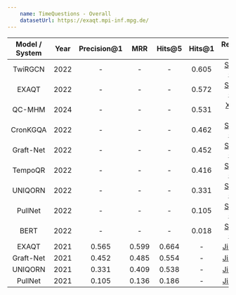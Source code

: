 ```yaml
---
    name: TimeQuestions - Overall
    datasetUrl: https://exaqt.mpi-inf.mpg.de/
---
```


| Model / System | Year | Precision@1 |  MRR   | Hits@5  |  Hits@1 |                 Reported by                            |
|:--------------:|:----:|:-----------:|:------:|:-------:|:-------:|:------------------------------------------------------:|
|     TwiRGCN    | 2022 |    -        | -      |  -  | 0.605 | [Sharma et. al.](https://arxiv.org/pdf/2210.06281.pdf) |
|     EXAQT      | 2022 |    -        | -      |  - | 0.572 | [Sharma et. al.](https://arxiv.org/pdf/2210.06281.pdf) |
|    QC-MHM     | 2024 |    -    | - | -  |  0.531  |[Xue et. al.](https://arxiv.org/html/2402.13188v1#Sx5) |
|     CronKGQA   | 2022 |    -        | -      |  - | 0.462 | [Sharma et. al.](https://arxiv.org/pdf/2210.06281.pdf) |
|     Graft-Net  | 2022 |    -        | -      |  - | 0.452 | [Sharma et. al.](https://arxiv.org/pdf/2210.06281.pdf) |
|    TempoQR     | 2022 |    -        | -      |  - | 0.416 | [Sharma et. al.](https://arxiv.org/pdf/2210.06281.pdf) |
|    UNIQORN     | 2022 |    -        | -      |  - | 0.331 | [Sharma et. al.](https://arxiv.org/pdf/2210.06281.pdf) |
|    PullNet     | 2022 |    -        | -      |  - | 0.105 | [Sharma et. al.](https://arxiv.org/pdf/2210.06281.pdf) |
|    BERT        | 2022 |    -        | -      |  - | 0.018 | [Sharma et. al.](https://arxiv.org/pdf/2210.06281.pdf) |
|     EXAQT      | 2021 |    0.565    | 0.599  |  0.664  | - | [Jia et. al.](https://dl.acm.org/doi/abs/10.1145/3459637.3482416) |
|   Graft-Net    | 2021 |    0.452    | 0.485  |  0.554  | - | [Jia et. al.](https://dl.acm.org/doi/abs/10.1145/3459637.3482416) |
|    UNIQORN     | 2021 |    0.331    | 0.409  |  0.538  | - | [Jia et. al.](https://dl.acm.org/doi/abs/10.1145/3459637.3482416) |
|    PullNet     | 2021 |    0.105    | 0.136  |  0.186  | - | [Jia et. al.](https://dl.acm.org/doi/abs/10.1145/3459637.3482416) |
